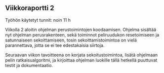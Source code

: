 ## Viikkoraportti 2

Työhön käytetyt tunnit: noin 11 h

Viikolla 2 aloitin ohjelman perustoimintojen koodaamisen. Ohjelma sisältää nyt ohjelman perusrakenteen, sekä toiminnot peliruudukon resetoimiseen ja satunnaiseen sekoittamiseen, tosin sekoittamistoimintoa on vielä parannettava, jotta se ei tee edestakaisia siirtoja. 

Seuraavan viikon tavoitteena on korjata sekoitustoimintoa, lisätä ohjelmaan pelin ratkaisualgoritmi, ja kirjoittaa ohjelman luokille tällä hetkellä puuttuvat testit ja dokumentaatio.
